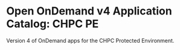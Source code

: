 # Open OnDemand v4 Application Catalog: CHPC PE

Version 4 of OnDemand apps for the CHPC Protected Environment.

